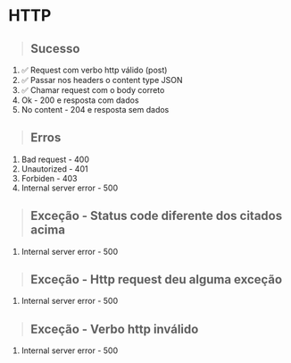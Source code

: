 # HTTP

> ## Sucesso

1. ✅ Request com verbo http válido (post)
2. ✅ Passar nos headers o content type JSON
3. ✅ Chamar request com o body correto
4. Ok - 200 e resposta com dados
5. No content - 204 e resposta sem dados

> ## Erros

1. Bad request - 400
2. Unautorized - 401
3. Forbiden - 403
4. Internal server error - 500

> ## Exceção - Status code diferente dos citados acima

1. Internal server error - 500

> ## Exceção - Http request deu alguma exceção

1. Internal server error - 500

> ## Exceção - Verbo http inválido

1. Internal server error - 500
